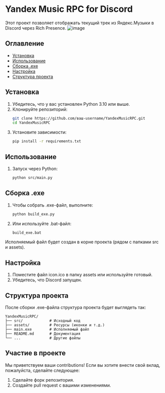 # Yandex Music RPC for Discord

Этот проект позволяет отображать текущий трек из Яндекс.Музыки в Discord через Rich Presence.
![image](https://github.com/user-attachments/assets/a9004c3d-7aa7-4f1b-9fdd-d9064d220e61)

## Оглавление

- [Установка](#установка)
- [Использование](#использование)
- [Сборка .exe](#сборка-exe)
- [Настройка](#настройка)
- [Структура проекта](#структура-проекта)

## Установка

1. Убедитесь, что у вас установлен Python 3.10 или выше.
2. Клонируйте репозиторий:
   ```bash
   git clone https://github.com/ваш-username/YandexMusicRPC.git
   cd YandexMusicRPC
3. Установите зависимости:
    ```bash
    pip install -r requirements.txt

## Использование

1. Запуск через Python:

    ```bash
    python src/main.py

## Сборка .exe
   
1. Чтобы собрать .exe-файл, выполните:
    
    ```bash
    python build_exe.py

2. Или используйте .bat-файл:
    
    ```bash
    build_exe.bat
    
Исполняемый файл будет создан в корне проекта (рядом с папками src и assets).

## Настройка
1. Поместите файл icon.ico в папку assets или используйте готовый.
2. Убедитесь, что Discord запущен.

## Структура проекта
После сборки .exe-файла структура проекта будет выглядеть так:

    
    YandexMusicRPC/
    ├── src/            # Исходный код
    ├── assets/         # Ресурсы (иконки и т.д.)
    ├── main.exe        # Исполняемый файл
    ├── README.md       # Документация
    └── ...             # Другие файлы

## Участие в проекте

Мы приветствуем ваши contributions! Если вы хотите внести свой вклад, пожалуйста, сделайте следующее:
1. Сделайте форк репозитория.
2. Создайте pull request с вашими изменениями.
